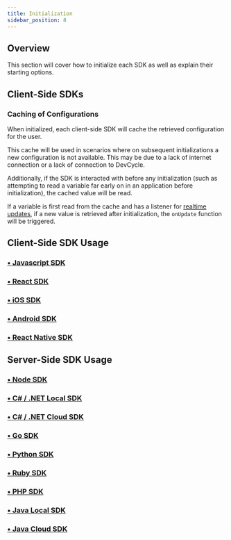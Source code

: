 ```yaml
---
title: Initialization
sidebar_position: 8
---
```


## Overview

This section will cover how to initialize each SDK as well as explain their starting options. 

## Client-Side SDKs

### Caching of Configurations

When initialized, each client-side SDK will cache the retrieved configuration for the user. 

This cache will be used in scenarios where on subsequent initializations a new configuration is not available. This may be due to a lack of internet connection or a lack of connection to DevCycle.

Additionally, if the SDK is interacted with before any initialization (such as attempting to read a variable far early on in an application before initialization), the cached value will be read.

If a variable is first read from the cache and has a listener for [realtime updates](/docs/sdk/features/realtime-updates), if a new value is retrieved after initialization, the `onUpdate` function will be triggered.

## Client-Side SDK Usage

### [• Javascript SDK](/docs/sdk/client-side-sdks/javascript#installation)

### [• React SDK](/docs/sdk/client-side-sdks/react#installation)

### [• iOS SDK](/docs/sdk/client-side-sdks/ios#using-variable-values)

### [• Android SDK](/docs/sdk/client-side-sdks/android#using-variable-values)

### [• React Native SDK](/docs/sdk/client-side-sdks/android#getting-started)

## Server-Side SDK Usage

### [• Node SDK](/docs/sdk/server-side-sdks/node#installation) 

### [• C# / .NET Local SDK](/docs/sdk/server-side-sdks/dotnet-local#installation) 

### [• C# / .NET Cloud SDK](/docs/sdk/server-side-sdks/dotnet-cloud#installation)

### [• Go SDK](/docs/sdk/server-side-sdks/go#installation)

### [• Python SDK](/docs/sdk/server-side-sdks/python#installation)

### [• Ruby SDK](/docs/sdk/server-side-sdks/ruby#installation)

### [• PHP SDK](/docs/sdk/server-side-sdks/php#installation)

### [• Java Local SDK](/docs/sdk/server-side-sdks/java-local#installation)

### [• Java Cloud SDK](/docs/sdk/server-side-sdks/java-cloud#installation)

